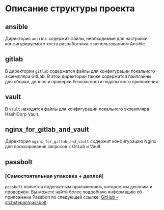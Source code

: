 # Описание структуры проекта

## ansible

Директория `ansible` содержит файлы, необходимые для настройки конфигурируемого хоста разработчика с использованием Ansible.

## gitlab

В директории `gitlab` содержатся файлы для конфигурации локального экземпляра GitLab. В этой директории также содержатся пайплайны для сборки, деплоя и проверки безопасности подопытного приложения.

## vault

В `vault` находятся файлы для конфигурации локального экземпляра HashiCorp Vault.

## nginx_for_gitlab_and_vault

Директория `nginx_for_gitlab_and_vault` содержит конфигурацию Nginx для проксирования запросов к GitLab и Vault.

## passbolt
### [Самостоятельная упаковка + деплой]
`passbolt` является подопытным приложением, которое мы деплоим и проверяем. Вы можете найти более подробную информацию об приложении Passbolt по следующей ссылке: [GitHub - stchstepan/passbolt](https://github.com/stchstepan/passbolt).
